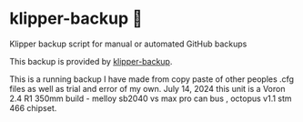# klipper-backup 💾 
Klipper backup script for manual or automated GitHub backups 

This backup is provided by [klipper-backup](https://github.com/Staubgeborener/klipper-backup).

This is a running backup I have made from copy paste of other peoples .cfg files as well as trial and error of my own. July 14, 2024 this unit is a Voron 2.4 R1 350mm build - melloy sb2040 vs max pro can bus , octopus v1.1 stm 466 chipset. 
